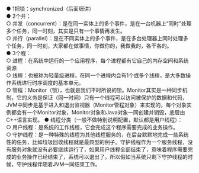 ● 1把锁：synchronized（后面细讲）</br>
● 2个并：</br>
○ 并发（concurrent）：是在同一实体上的多个事件，是在一台机器上“同时”处理多个任务，同一时刻，其实是只有一个事情再发生。</br>
○ 并行（parallel）：是在不同实体上的多个事件，是在多台处理器上同时处理多个任务，同一时刻，大家都在做事情，你做你的，我做我的，各干各的。</br>
● 3个程：</br>
○ 进程：在系统中运行的一个应用程序，每个进程都有它自己的内存空间和系统资源</br>
○ 线程：也被称为轻量级进程，在同一个进程内会有1个或多个线程，是大多数操作系统进行时序调度的基本单元。</br>
○ 管程：Monitor（锁），也就是我们平时所说的锁。Monitor其实是一种同步机制，它的义务是保证（同一时间）只有一个线程可以访问被保护的数据和代码，JVM中同步是基于进入和退出监视器（Monitor管程对象）来实现的，每个对象实例都会有一个Monitor对象，Monitor对象和Java对象一同创建并销毁，底层由C++语言实现。
● 线程分类（一般不做特别说明配置，默认都是用户线程）：</br>
○ 用户线程：是系统的工作线程，它会完成这个程序需要完成的业务操作。</br>
○ 守护线程：是一种特殊的线程为其他线程服务的，在后台默默地完成一些系统性的任务，比如垃圾回收线程就是最典型的例子。守护线程作为一个服务线程，没有服务对象就没有必要继续运行了，如果用户线程全部结束了，意味着程序需要完成的业务操作已经结束了，系统可以退出了。所以假如当系统只剩下守护线程的时候，守护线程伴随着JVM一同结束工作。</br>
